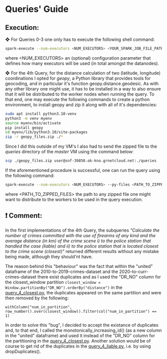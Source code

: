 # Queries' Guide
## Execution:
❖ For Queries 0-3 one only has to execute the following shell command:
```bash
spark-execute --num-executors <NUM_EXECUTORS> <YOUR_SPARK_JOB_FILE_PATH>
```
where <NUM_EXECUTORS> an (optional) configuration parameter that defines how many executors will be used (in total amongst the datanodes).


❖ For the 4th Query, for the distance calculation of two (latitude, longitude) coordinations I opted for _geopy_, a Python library that provides tools for geocoding, and in particular it's function geopy.distance.geodesic. As with any other library one might use, it has to be installed in a way to also ensure that it will be distributed to the worker nodes when running the query. To that end, one may execute the following commands to create a python environment, to install geopy and zip it along with all of it's dependencies:
```bash
sudo apt install python3.10-venv
python3 -m venv myenv
source myenv/bin/activate
pip install geopy
cd myenv/lib/python3.10/site-packages
zip -r geopy_files.zip ./*
```
Since I did this outside of my VM's I also had to send the zipped file to the _queries_ directory of the _master_ VM using the command below:
```bash
scp ./geopy_files.zip user@snf-39850.ok-kno.grnetcloud.net:./queries
```
If the aforementioned procedure is successful, one can run the query using the following command:
```bash
spark-execute --num-executors <NUM_EXECUTORS> --py-files <PATH_TO_ZIPPED_FILES> <YOUR_SPARK_JOB_FILE_PATH>
```
where <PATH_TO_ZIPPED_FILES> the path to any zipped file one might want to distribute to the workers to be used in the query execution.

## :exclamation: Comment:
In the first implementations of the 4th Query, the subqueries _"Calculate the number of crimes committed with the use of firearms of any kind and the average distance (in km) of the crime scene i) to the police station that handled the case (liable) and ii) to the police station that is located closest to the crime scene (closest)"_ returned different results without any mistake being made, although they should'nt have. 

The reason behind this "behaviour" was the fact that within the "united" dataframe of the 2010-to-2019-crimes-dataset and the 2020-to-curr-crimes-dataset there exist duplicates and as I used the "DR_NO" column for the closest_window partition `closest_window = Window.partitionBy("DR_NO").orderBy("distance")` in the [query_4_closest.py](./query_4_closest.py), the duplicates appeared on the same partition and were then removed by the following:

`withColumn("num_in_partition", row_number().over(closest_window)).filter(col("num_in_partition") == 1)`

In order to solve this "bug", I decided to accept the existance of duplicates and, to that end, I called the monotonically_increasing_id() (as a new column in the "united" dataframe) and used it instead of the "DR_NO" column for the partitioning in the [query_4_closest.py](./query_4_closest.py). Another solution would be of course to get rid of the duplicates in the [query_4_liable.py](./query_4_liable.py), i.e. by using dropDuplicates().
